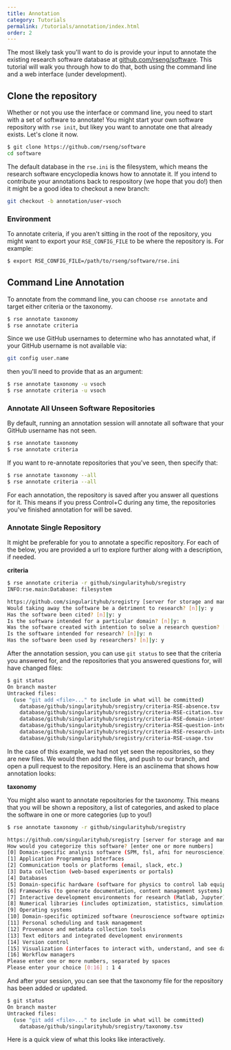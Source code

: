 ```yaml
---
title: Annotation
category: Tutorials
permalink: /tutorials/annotation/index.html
order: 2
---
```


The most likely task you'll want to do is provide your input to annotate
the existing research software database at [github.com/rseng/software](https://github.com/rseng/software).
This tutorial will walk you through how to do that, both using the command line
and a web interface (under development).


## Clone the repository

Whether or not you use the interface or command line, you need to start
with a set of software to annotate! You might start your own software repository with `rse init`, but likey you
want to annotate one that already exists. Let's clone it now.

```bash
$ git clone https://github.com/rseng/software
cd software
```

The default database in the `rse.ini` is the filesystem, which means the research
software encyclopedia knows how to annotate it. If you intend to contribute your
annotations back to respository (we hope that you do!) then it might be a good idea
to checkout a new branch:

```bash
git checkout -b annotation/user-vsoch
```

### Environment

To annotate criteria, if you aren't sitting in the root of the repository, you
might want to export your `RSE_CONFIG_FILE` to be where the repository is. For example:

```bash
$ export RSE_CONFIG_FILE=/path/to/rseng/software/rse.ini
```

## Command Line Annotation

To annotate from the command line, you can choose `rse annotate` and target
either criteria or the taxonomy.

```bash
$ rse annotate taxonomy
$ rse annotate criteria
```

Since we use GitHub usernames to determine who has annotated what, if your
GitHub username is not available via:

```bash
git config user.name
```
then you'll need to provide that as an argument:

```bash
$ rse annotate taxonomy -u vsoch
$ rse annotate criteria -u vsoch
```

### Annotate All Unseen Software Repositories

By default, running an annotation session will annotate all software that your
GitHub username has not seen.

```bash
$ rse annotate taxonomy
$ rse annotate criteria
```

If you want to re-annotate repositories that you've seen, then specify that:

```bash
$ rse annotate taxonomy --all
$ rse annotate criteria --all
```

For each annotation, the repository is saved after you answer all questions for it.
This means if you press Control+C during any time, the repositories you've finished
annotation for will be saved.

### Annotate Single Repository

It might be preferable for you to annotate a specific repository. For each
of the below, you are provided a url to explore further along with a description,
if needed.

**criteria**

```bash
$ rse annotate criteria -r github/singularityhub/sregistry
INFO:rse.main:Database: filesystem

https://github.com/singularityhub/sregistry [server for storage and management of singularity images]:
Would taking away the software be a detriment to research? [n]|y: y
Has the software been cited? [n]|y: y
Is the software intended for a particular domain? [n]|y: n
Was the software created with intention to solve a research question? [n]|y: n
Is the software intended for research? [n]|y: n
Has the software been used by researchers? [n]|y: y
```

After the annotation session, you can use `git status` to see that the criteria you answered
for, and the repositories that you answered questions for, will have changed files:

```bash
$ git status
On branch master
Untracked files:
  (use "git add <file>..." to include in what will be committed)
	database/github/singularityhub/sregistry/criteria-RSE-absence.tsv
	database/github/singularityhub/sregistry/criteria-RSE-citation.tsv
	database/github/singularityhub/sregistry/criteria-RSE-domain-intention.tsv
	database/github/singularityhub/sregistry/criteria-RSE-question-intention.tsv
	database/github/singularityhub/sregistry/criteria-RSE-research-intention.tsv
	database/github/singularityhub/sregistry/criteria-RSE-usage.tsv
```

In the case of this example, we had not yet seen the repositories, so they are new files.
We would then add the files, and push to our branch, and open a pull request to the
repository. Here is an asciinema that shows how annotation looks:

<script id="asciicast-340558" data-speed="2" src="https://asciinema.org/a/340558.js" async></script>


**taxonomy**

You might also want to annotate repositories for the taxonomy. This means that you will
be shown a repository, a list of categories, and asked to place the software in one or
more categories (up to you!)

```bash
$ rse annotate taxonomy -r github/singularityhub/sregistry

https://github.com/singularityhub/sregistry [server for storage and management of singularity images]:
How would you categorize this software? [enter one or more numbers]
[0] Domain-specific analysis software (SPM, fsl, afni for neuroscience)
[1] Application Programming Interfaces
[2] Communication tools or platforms (email, slack, etc.)
[3] Data collection (web-based experiments or portals)
[4] Databases
[5] Domain-specific hardware (software for physics to control lab equipment)
[6] Frameworks (to generate documentation, content management systems)
[7] Interactive development environments for research (Matlab, Jupyter)
[8] Numerical libraries (includes optimization, statistics, simulation, e.g., numpy)
[9] Operating systems
[10] Domain-specific optimized software (neuroscience software optimized for GPU)
[11] Personal scheduling and task management
[12] Provenance and metadata collection tools
[13] Text editors and integrated development environments
[14] Version control
[15] Visualization (interfaces to interact with, understand, and see data, plotting tools)
[16] Workflow managers
Please enter one or more numbers, separated by spaces
Please enter your choice [0:16] : 1 4
```

And after your session, you can see that the taxonomy file for the repository has
been added or updated.

```bash
$ git status
On branch master
Untracked files:
  (use "git add <file>..." to include in what will be committed)
	database/github/singularityhub/sregistry/taxonomy.tsv
```

Here is a quick view of what this looks like interactively.

<script id="asciicast-340590" data-speed="2" src="https://asciinema.org/a/340590.js" async></script>
